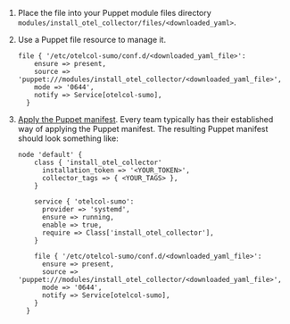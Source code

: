 1. Place the file into your Puppet module files directory `modules/install_otel_collector/files/<downloaded_yaml>`.
2. Use a Puppet file resource to manage it.
    ```
    file { '/etc/otelcol-sumo/conf.d/<downloaded_yaml_file>':
        ensure => present,
        source => 'puppet:///modules/install_otel_collector/<downloaded_yaml_file>',
        mode => '0644',
        notify => Service[otelcol-sumo],
      }
    ```

3. [Apply the Puppet manifest](https://github.com/SumoLogic/sumologic-otel-collector/blob/main/examples/puppet/README.md). Every team typically has their established way of applying the Puppet manifest. The resulting Puppet manifest should look something like:
    ```
    node 'default' {
        class { 'install_otel_collector'
          installation_token => '<YOUR_TOKEN>',
          collector_tags => { <YOUR_TAGS> },
        }

        service { 'otelcol-sumo':
          provider => 'systemd',
          ensure => running,
          enable => true,
          require => Class['install_otel_collector'],
        }

        file { '/etc/otelcol-sumo/conf.d/<downloaded_yaml_file>':
          ensure => present,
          source => 'puppet:///modules/install_otel_collector/<downloaded_yaml_file>',
          mode => '0644',
          notify => Service[otelcol-sumo],
        }
      }
    ```
